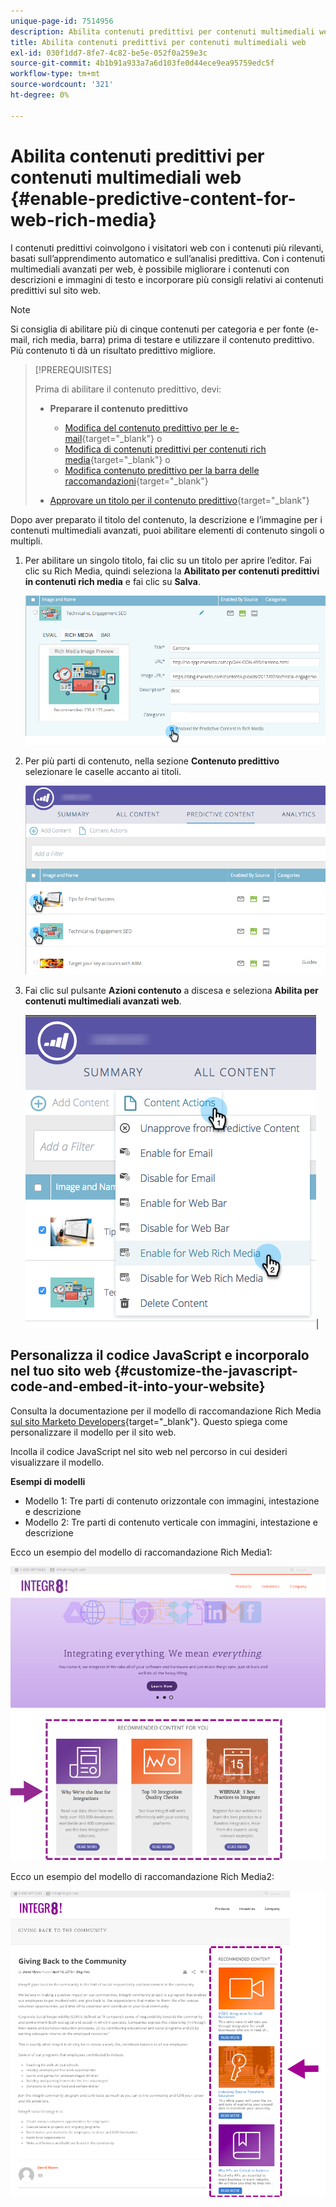 ```yaml
---
unique-page-id: 7514956
description: Abilita contenuti predittivi per contenuti multimediali web - Documenti Marketo - Documentazione del prodotto
title: Abilita contenuti predittivi per contenuti multimediali web
exl-id: 030f1dd7-8fe7-4c82-be5e-052f0a259e3c
source-git-commit: 4b1b91a933a7a6d103fe0d44ece9ea95759edc5f
workflow-type: tm+mt
source-wordcount: '321'
ht-degree: 0%

---
```


# Abilita contenuti predittivi per contenuti multimediali web {#enable-predictive-content-for-web-rich-media}

I contenuti predittivi coinvolgono i visitatori web con i contenuti più rilevanti, basati sull’apprendimento automatico e sull’analisi predittiva. Con i contenuti multimediali avanzati per web, è possibile migliorare i contenuti con descrizioni e immagini di testo e incorporare più consigli relativi ai contenuti predittivi sul sito web.

>[!NOTE]
>
>Si consiglia di abilitare più di cinque contenuti per categoria e per fonte (e-mail, rich media, barra) prima di testare e utilizzare il contenuto predittivo. Più contenuto ti dà un risultato predittivo migliore.

>[!PREREQUISITES]
>
>Prima di abilitare il contenuto predittivo, devi:
>
>* **Preparare il contenuto predittivo**
   >
   >   * [Modifica del contenuto predittivo per le e-mail](/help/marketo/product-docs/predictive-content/working-with-predictive-content/edit-predictive-content-for-emails.md){target=&quot;_blank&quot;} o
   >   * [Modifica di contenuti predittivi per contenuti rich media](/help/marketo/product-docs/predictive-content/working-with-predictive-content/edit-predictive-content-for-rich-media.md){target=&quot;_blank&quot;} o
   >   * [Modifica contenuto predittivo per la barra delle raccomandazioni](/help/marketo/product-docs/predictive-content/working-with-predictive-content/edit-predictive-content-for-the-recommendation-bar.md){target=&quot;_blank&quot;}
>
>* [Approvare un titolo per il contenuto predittivo](/help/marketo/product-docs/predictive-content/working-with-all-content/approve-a-title-for-predictive-content.md){target=&quot;_blank&quot;}


Dopo aver preparato il titolo del contenuto, la descrizione e l’immagine per i contenuti multimediali avanzati, puoi abilitare elementi di contenuto singoli o multipli.

1. Per abilitare un singolo titolo, fai clic su un titolo per aprire l’editor. Fai clic su Rich Media, quindi seleziona la **Abilitato per contenuti predittivi in contenuti rich media** e fai clic su **Salva**.

   ![](assets/image2017-10-3-9-3a50-3a29.png)

1. Per più parti di contenuto, nella sezione **Contenuto predittivo** selezionare le caselle accanto ai titoli.

   ![](assets/image2017-10-3-10-3a0-3a42.png)

1. Fai clic sul pulsante **Azioni contenuto** a discesa e seleziona **Abilita per contenuti multimediali avanzati web**.

   ![](assets/image2017-10-3-10-3a2-3a6.png)|

## Personalizza il codice JavaScript e incorporalo nel tuo sito web  {#customize-the-javascript-code-and-embed-it-into-your-website}

Consulta la documentazione per il modello di raccomandazione Rich Media [sul sito Marketo Developers](https://developers.marketo.com/documentation/websites/rtp-rich-media-recommendations-api){target=&quot;_blank&quot;}. Questo spiega come personalizzare il modello per il sito web.

Incolla il codice JavaScript nel sito web nel percorso in cui desideri visualizzare il modello.

**Esempi di modelli**

* Modello 1: Tre parti di contenuto orizzontale con immagini, intestazione e descrizione
* Modello 2: Tre parti di contenuto verticale con immagini, intestazione e descrizione

Ecco un esempio del modello di raccomandazione Rich Media1:

![](assets/image2015-6-1-17-3a8-3a33.png)

Ecco un esempio del modello di raccomandazione Rich Media2:

![](assets/image2015-12-20-10-3a35-3a12.png)
